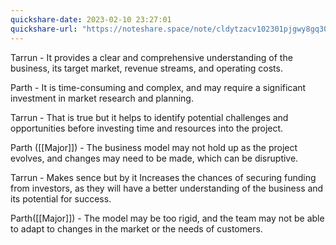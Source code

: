```yaml
---
quickshare-date: 2023-02-10 23:27:01
quickshare-url: "https://noteshare.space/note/cldytzacv102301pjgwy8gq30#KL7h8n6/m4+xc5rPK+1klWYHKI1zrvXjhaXRKvgxxtQ"
---
```

Tarrun - It provides a clear and comprehensive understanding of the business, its target market, revenue streams, and operating costs.

Parth - It is time-consuming and complex, and may require a significant investment in market research and planning.

Tarrun - That is true but it helps to identify potential challenges and opportunities before investing time and resources into the project.

Parth ([[Major]]) - The business model may not hold up as the project evolves, and changes may need to be made, which can be disruptive.

Tarrun - Makes sence but by it Increases the chances of securing funding from investors, as they will have a better understanding of the business and its potential for success.

Parth([[Major]]) - The model may be too rigid, and the team may not be able to adapt to changes in the market or the needs of customers.



